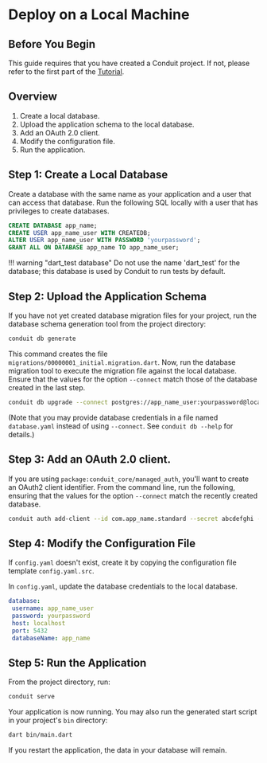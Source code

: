 # Deploy on a Local Machine

## Before You Begin

This guide requires that you have created a Conduit project. If not, please refer to the first part of the [Tutorial](../tut/getting-started.md).

## Overview

1. Create a local database.
2. Upload the application schema to the local database.
3. Add an OAuth 2.0 client.
4. Modify the configuration file.
5. Run the application.

## Step 1: Create a Local Database

Create a database with the same name as your application and a user that can access that database. Run the following SQL locally with a user that has privileges to create databases.

```sql
CREATE DATABASE app_name;
CREATE USER app_name_user WITH CREATEDB;
ALTER USER app_name_user WITH PASSWORD 'yourpassword';
GRANT ALL ON DATABASE app_name TO app_name_user;
```

!!! warning "dart\_test database" Do not use the name 'dart\_test' for the database; this database is used by Conduit to run tests by default.

## Step 2: Upload the Application Schema

If you have not yet created database migration files for your project, run the database schema generation tool from the project directory:

```bash
conduit db generate
```

This command creates the file `migrations/00000001_initial.migration.dart`. Now, run the database migration tool to execute the migration file against the local database. Ensure that the values for the option `--connect` match those of the database created in the last step.

```bash
conduit db upgrade --connect postgres://app_name_user:yourpassword@localhost:5432/app_name
```

\(Note that you may provide database credentials in a file named `database.yaml` instead of using `--connect`. See `conduit db --help` for details.\)

## Step 3: Add an OAuth 2.0 client.

If you are using `package:conduit_core/managed_auth`, you'll want to create an OAuth2 client identifier. From the command line, run the following, ensuring that the values for the option `--connect` match the recently created database.

```bash
conduit auth add-client --id com.app_name.standard --secret abcdefghi --connect postgres://app_name_user:yourpassword@localhost:5432/app_name
```

## Step 4: Modify the Configuration File

If `config.yaml` doesn't exist, create it by copying the configuration file template `config.yaml.src`.

In `config.yaml`, update the database credentials to the local database.

```yaml
database:
 username: app_name_user
 password: yourpassword
 host: localhost
 port: 5432
 databaseName: app_name
```

## Step 5: Run the Application

From the project directory, run:

```bash
conduit serve
```

Your application is now running. You may also run the generated start script in your project's `bin` directory:

```bash
dart bin/main.dart
```

If you restart the application, the data in your database will remain.

